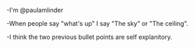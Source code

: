-I'm @paulamlinder

-When people say "what's up" I say "The sky" or "The ceiling".

-I think the two previous bullet points are self explanitory. 
